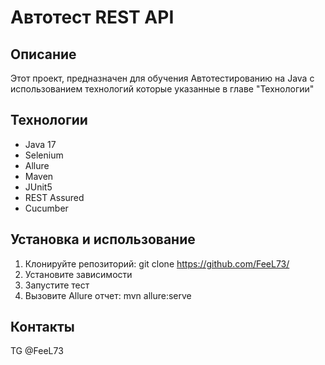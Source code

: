 # Автотест REST API

## Описание
Этот проект, предназначен для обучения Автотестированию на Java с использованием технологий которые указанные в главе "Технологии"

## Технологии
- Java 17
- Selenium 
- Allure
- Maven
- JUnit5
- REST Assured
- Cucumber

## Установка и использование
1. Клонируйте репозиторий:
git clone https://github.com/FeeL73/
2. Установите зависимости
3. Запустите тест
4. Вызовите Allure отчет: mvn allure:serve

## Контакты
TG @FeeL73